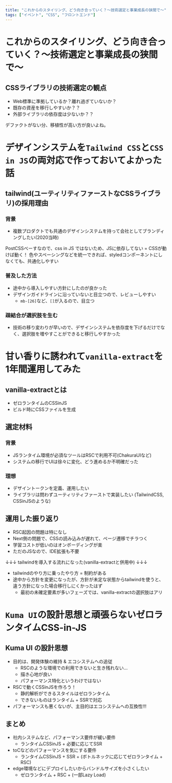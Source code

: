 ```yaml
---
title: "これからのスタイリング、どう向き合っていく？〜技術選定と事業成長の狭間で〜"
tags: ["イベント", "CSS", "フロントエンド"]
---
```


# これからのスタイリング、どう向き合っていく？〜技術選定と事業成長の狭間で〜
## CSSライブラリの技術選定の観点
- Web標準に準拠しているか？離れ過ぎていないか？
- 既存の資産を移行しやすいか？？
- 外部ライブラリの依存度は少ないか？？

デファクトがない分、移植性が高い方が良いよね。

# デザインシステムを`Tailwind CSS`と`CSS in JS`の両対応で作っておいてよかった話
## tailwind(ユーティリティファーストなCSSライブラリ)の採用理由
### 背景
- 複数プロダクトでも共通のデザインシステムを持って会社としてブランディングしたい(2020当時)

PostCSSべーすなので、css in JS ではないため、JSに依存してない = CSSが動けば動く！
色やスペーシングなどを統一できれば、styledコンポーネントにしなくても、共通化しやすい

### 普及した方法
- 途中から導入しやすい方針にしたのが良かった
- デザインガイドラインに沿っていないと目立つので、レビューしやすい
  - `mb-[26]`など、`[]`が入るので、目立つ

### 疎結合が選択肢を生む
- 技術の移り変わりが早いので、デザインシステムを依存度を下げるだけでなく、選択肢を増やすことができると移行しやすかった


# 甘い香りに誘われて`vanilla-extract`を1年間運用してみた
## vanilla-extractとは
- ゼロランタイムのCSSinJS
- ビルド時にCSSファイルを生成

## 選定材料
### 背景
- JSランタイム環境が必須なツールはRSCで利用不可(ChakuraUIなど)
- システムの移行でUIは徐々に変化、どう進めるか不明確だった

### 理想
- デザイントークンを定義、運用したい
- ライブラリは問わずユーティリティファーストで実装したい (TailwindCSS, CSSinJSのような)

## 運用した振り返り
- RSC起因の問題は特になし
- Next側の問題で、CSSの読み込みが遅れて、ページ遷移でチラつく
- 学習コストが低いのはオンボーディングが楽
- ただのJSなので、IDE拡張も不要

↓↓↓ tailwindを導入する流れになった(vanilla-extractと併用中) ↓↓↓
- tailwindのやり方に乗ったやり方 = 制約がある
- 途中から方針を変更になったが、方針が未定な状態からtailwindを使うと、違う方針になった場合移行しにくかったはず
  - 最初の未確定要素が多いフェーズでは、vanilla-extractの選択肢はアリ

# `Kuma UI`の設計思想と頑張らないゼロランタイムCSS-in-JS
## Kuma UI の設計思想
- 目的は、開発体験の維持 & エコシステムへの追従
  - RSCのような環境での利用できないと生き残れない...
  - 描き心地が良い
  - パフォーマンス特化というわけではない
- RSCで動くCSSinJSを作ろう！
  - 静的解析ができるスタイルはゼロランタイム
  - できないものはランタイム + SSRで対応
- パフォーマンスも悪くないが、主目的はエコシステムへの互換性!!!

## まとめ
- 社内システムなど、パフォーマンス要件が緩い要件
  - ランタイムCSSinJS + 必要に応じてSSR
- toCなどのパフォーマンスを気にする要件
  - ランタイムCSSinJS + SSR + (ボトルネックに応じてゼロランタイム + RSC)
- edge環境などにデプロイしたいからバンドルサイズを小さくしたい
  - ゼロランタイム + RSC + (一部Lazy Load)
